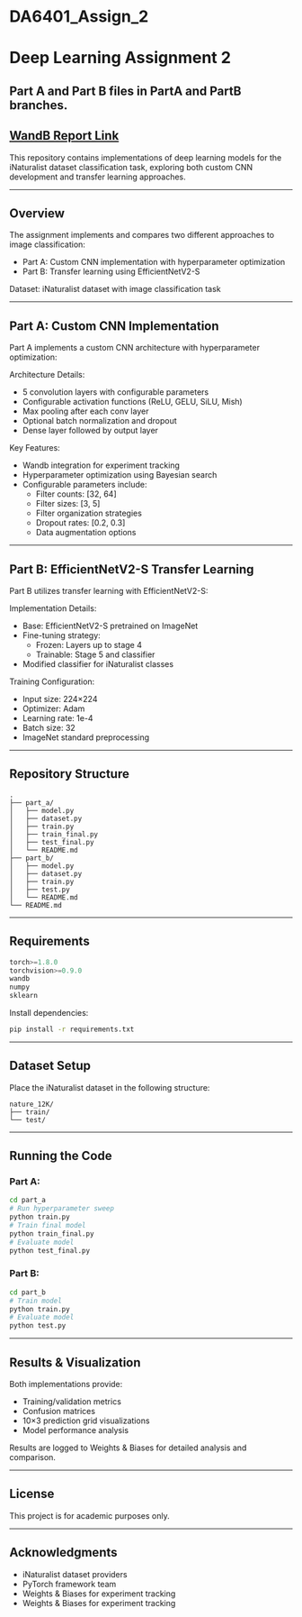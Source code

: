 # DA6401_Assign_2
# Deep Learning Assignment 2
## Part A and Part B files in PartA and PartB branches.

## [WandB Report Link](https://wandb.ai/mourya001-indian-institute-of-technology-madras/Assign_2_Part_A_iNaturalist_CNN/reports/DA6401-Assignment-2--VmlldzoxMjM0NTUwNg?accessToken=ynvraj4qtskjdsnoacp5670p82ufh5p327c2p96vmoso1yvrr36v8bg93ylrp1ed)

This repository contains implementations of deep learning models for the iNaturalist dataset classification task, exploring both custom CNN development and transfer learning approaches.

---

## Overview

The assignment implements and compares two different approaches to image classification:
- Part A: Custom CNN implementation with hyperparameter optimization
- Part B: Transfer learning using EfficientNetV2-S

Dataset: iNaturalist dataset with image classification task

---

## Part A: Custom CNN Implementation

Part A implements a custom CNN architecture with hyperparameter optimization:

Architecture Details:
- 5 convolution layers with configurable parameters
- Configurable activation functions (ReLU, GELU, SiLU, Mish)
- Max pooling after each conv layer
- Optional batch normalization and dropout
- Dense layer followed by output layer

Key Features:
- Wandb integration for experiment tracking
- Hyperparameter optimization using Bayesian search
- Configurable parameters include:
  - Filter counts: [32, 64]
  - Filter sizes: [3, 5]
  - Filter organization strategies
  - Dropout rates: [0.2, 0.3]
  - Data augmentation options

---

## Part B: EfficientNetV2-S Transfer Learning

Part B utilizes transfer learning with EfficientNetV2-S:

Implementation Details:
- Base: EfficientNetV2-S pretrained on ImageNet
- Fine-tuning strategy:
  - Frozen: Layers up to stage 4
  - Trainable: Stage 5 and classifier
- Modified classifier for iNaturalist classes

Training Configuration:
- Input size: 224×224
- Optimizer: Adam
- Learning rate: 1e-4
- Batch size: 32
- ImageNet standard preprocessing

---

## Repository Structure

```
.
├── part_a/
│   ├── model.py
│   ├── dataset.py
│   ├── train.py
│   ├── train_final.py
│   ├── test_final.py
│   └── README.md
├── part_b/
│   ├── model.py
│   ├── dataset.py
│   ├── train.py
│   ├── test.py
│   └── README.md
└── README.md
```

---

## Requirements

```python
torch>=1.8.0
torchvision>=0.9.0
wandb
numpy
sklearn
```

Install dependencies:
```bash
pip install -r requirements.txt
```

---

## Dataset Setup

Place the iNaturalist dataset in the following structure:
```
nature_12K/
├── train/
└── test/
```

---

## Running the Code

### Part A:
```bash
cd part_a
# Run hyperparameter sweep
python train.py
# Train final model
python train_final.py
# Evaluate model
python test_final.py
```

### Part B:
```bash
cd part_b
# Train model
python train.py
# Evaluate model
python test.py
```

---

## Results & Visualization

Both implementations provide:
- Training/validation metrics
- Confusion matrices
- 10×3 prediction grid visualizations
- Model performance analysis

Results are logged to Weights & Biases for detailed analysis and comparison.

---

## License

This project is for academic purposes only.

---

## Acknowledgments

- iNaturalist dataset providers
- PyTorch framework team
- Weights & Biases for experiment tracking
- Weights & Biases for experiment tracking

